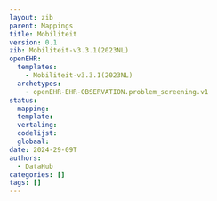 ```yaml
---
layout: zib
parent: Mappings
title: Mobiliteit
version: 0.1
zib: Mobiliteit-v3.3.1(2023NL)
openEHR:
  templates:
    - Mobiliteit-v3.3.1(2023NL)
  archetypes:
    - openEHR-EHR-OBSERVATION.problem_screening.v1
status:
  mapping:
  template:
  vertaling:
  codelijst:
  globaal:
date: 2024-29-09T
authors:
  - DataHub
categories: []
tags: []
---
```

